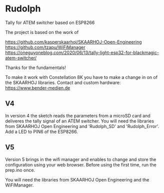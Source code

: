# Rudolph
Tally for ATEM switcher based on ESP8266
 
The project is based on the work of

https://github.com/kasperskaarhoj/SKAARHOJ-Open-Engineering <br>
https://github.com/tzapu/WiFiManager <br>
https://oneguyoneblog.com/2020/06/13/tally-light-esp32-for-blackmagic-atem-switcher/

Thanks for the fundamentals!

To make it work with Constellation 8K you have to make a change in on of the SKAARHOJ libraries.
Contact and custom hardware: https://www.bender-medien.de




V4
----------------------------
In version 4 the sketch reads the parameters from a microSD card and deliveres the tally signal of an ATEM switcher. You will need the libraries from SKAARHOJ Open Engineering and 'Rudolph_SD' and 'Rudolph_Error'. Add a LED to PIN6 of the ESP8266.

V5
----------------------------
Version 5 brings in the wifi manager and enables to change and store the configuration using your web browser. Before using the first time, run the prep.ino once.

You will need the libraries from SKAARHOJ Open Engineering and the WiFiManager.
